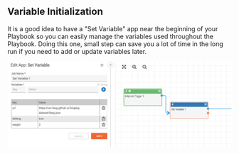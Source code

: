 ## Variable Initialization

It is a good idea to have a "Set Variable" app near the beginning of your Playbook so you can easily manage the variables used throughout the Playbook. Doing this one, small step can save you a lot of time in the long run if you need to add or update variables later.

![variable initialization](_images/variable_init.png)
